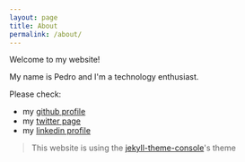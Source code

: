 ```yaml
---
layout: page
title: About
permalink: /about/
---
```


Welcome to my website!

My name is Pedro and I'm a technology enthusiast.

Please check:
- my [github profile](https://github.com/phgsouto)
- my [twitter page](https://twitter.com/phgsouto)
- my [linkedin profile](https://www.linkedin.com/in/phgsouto/)

> This website is using the [jekyll-theme-console](https://github.com/b2a3e8/jekyll-theme-console/)'s theme
